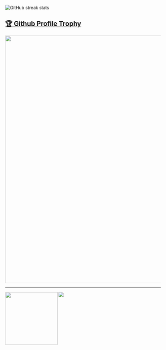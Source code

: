 ![GitHub streak stats](https://streak-stats.demolab.com/?user=aziz-codes)  
<a href="https://github.com/aziz-codes/github-profile-trophy"><h2>🏆 Github Profile Trophy</h2></a>
<a href="https://github.com/aziz-codes/github-profile-trophy">
  <img width=800 src="https://github-profile-trophy.vercel.app/?username=aziz-codes&column=8&theme=gruvbox&no-frame=true"/>
</a>


---

<div>
  <img height="170" align="left" src="https://github-readme-stats.vercel.app/api?username=aziz-codes&count_private=true&include_all_commits=true" />
  <img src="https://github-readme-stats.vercel.app/api/top-langs/?username=aziz-codes&layout=compact" />
</div>
